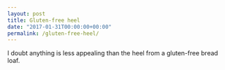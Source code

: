 ```yaml
---
layout: post
title: Gluten-free heel
date: "2017-01-31T00:00:00+00:00"
permalink: /gluten-free-heel/
---
```


I doubt anything is less appealing than the heel from a gluten-free bread loaf.
